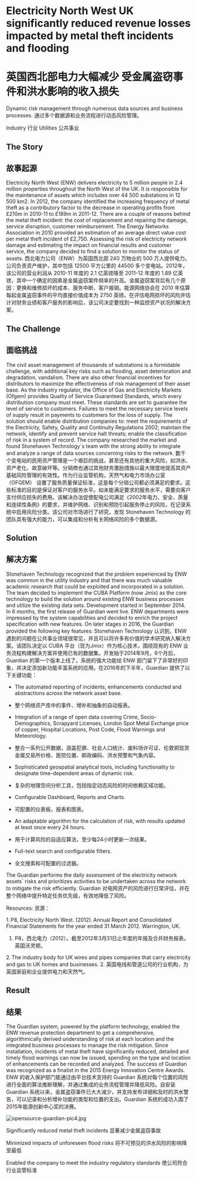 # **Electricity North West UK significantly reduced** revenue losses impacted by metal theft incidents and flooding
# **英国西北部电力大幅减少** 受金属盗窃事件和洪水影响的收入损失

Dynamic risk management through numerous data sources and business processes.
通过多个数据源和业务流程进行动态风险管理。

Industry
行业
Utilities
公共事业

## The Story 
## 故事起源

Electricity North West (ENW) delivers electricity to 5 million people in 2.4 million properties throughout the North West of the UK. It is responsible for the maintenance of assets which includes over 44 500 substations in 12 500 km2. In 2012, the company identified the increasing frequency of metal theft as a contributory factor to the decrease in operating profits from £210m in 2010-11 to £189m in 2011-12. There are a couple of reasons behind the metal theft incident: the cost of replacement and repairing the damage, service disruption, customer reimbursement. The Energy Networks Association in 2010 provided an estimation of an average direct value cost per metal theft incident of £2,750. Assessing the risk of electricity network damage and estimating the impact on financial results and customer service, the company decided to find a solution to monitor the status of assets. 
西北电力公司（ENW）为英国西北部 240 万物业的 500 万人提供电力。公司负责资产维护，其中包括 12500 平方公里的 44500 多个变电站。2012年，该公司的营业利润从 2010-11 年度的 2.1 亿英镑降至 2011-12 年度的 1.89 亿英镑，其中一个确定的因素是金属盗窃案件频率的升高。金属盗窃案背后有几个原因：更换和维修损坏的成本、服务中断、客户报销。能源网络协会在 2010 年估算每起金属盗窃事件的平均直接价值成本为 2750 英镑。在评估电网损坏的风险并估计对财务业绩和客户服务的影响后，该公司决定要找到一种监控资产状况的解决方案。

## The Challenge 
## 面临挑战

The civil asset management of thousands of substations is a formidable challenge, with additional key risks such as flooding, asset deterioration and degradation, vandalism. There are also other financial incentives for distributors to maximize the effectiveness of risk management of their asset base. As the industry regulator, the Office of Gas and Electricity Markets (Ofgem) provides Quality of Service Guaranteed Standards, which every distribution company must meet. These standards are set to guarantee the level of service to customers. Failures to meet the necessary service levels of supply result in payments to customers for the loss of supply. The solution should enable distribution companies to: meet the requirements of the Electricity, Safety, Quality and Continuity Regulations 2002; maintain the network, identify and prevent service halt threats; enable the classification of risk in a system of record. The company researched the market and found Stonehaven Technology`s team with the strong ability to integrate and analyze a range of data sources concerning risks to the network. 
数千个变电站的民用资产管理是一个艰巨的挑战，甚至还有其他的重大风险，如洪水、资产老化、故意破坏等。分销商也通过其他财务激励措施以最大限度地提高其资产基础风险管理的有效性。作为行业监管机构，天然气和电力市场办公室（OFGEM） 设置了服务质量保证标准，这是每个分销公司都必须满足的要求。这些标准的目的是保证对客户的服务水平。如未能满足要求的服务水平，需要向客户支付供应损失的费用。该解决办法促使配电公司满足《2002年电力、安全、质量和连续性条例》的要求，并维护网络、识别和预防引起服务停止的风险，在记录系统中启用风险分类。该公司对市场进行了研究，发现 Stonehaven Technology 的团队具有强大的能力，可以集成和分析有关网络风险的多个数据源。

## Solution 
## 解决方案

Stonehaven Technology recognized that the problem experienced by ENW was common in the utility industry and that there was much valuable academic research that could be exploited and incorporated in a solution. The team decided to implement the CUBA Platform (now Jmix) as the core technology to build the solution around existing ENW business processes and utilize the existing data sets. Development started in September 2014. In 6 months, the first release of Guardian went live. ENW departments were impressed by the system capabilities and decided to enrich the project specification with new features. On later stages in 2016, the Guardian provided the following key features: 
Stonehaven Technology 认识到，ENW 遇到的问题在公共事业领域很常见，并且可以将许多有价值的学术研究纳入解决方案。该团队决定以 CUBA 平台（现为Jmix）作为核心技术，围绕现有的 ENW 业务流程构建解决方案并使用已有的数据集。开发始于2014年9月。6个月后，Guardian 的第一个版本上线了。系统的强大功能给 ENW 部门留下了非常好的印象，并决定添加新功能丰富系统的应用。在2016年的下半年，Guardian 提供了以下关键功能：

- The automated reporting of incidents, enhancements conducted and abstractions across the network asset base. 
- 整个网络资产库中的事件、增补和抽象的自动报表。

- Integration of a range of open data covering Crime, Socio-Demographics, Scrapyard Licenses, London Spot Metal Exchange price of copper, Hospital Locations, Post Code, Flood Warnings and Meteorology. 
- 整合一系列公开数据，涵盖犯罪、社会人口统计、废料场许可证、伦敦铜现货金属交易所价格、医院位置、邮政编码、洪水预警和气象内容。

- Sophisticated geospatial analytical tools, including functionality to designate time-dependent areas of dynamic risk. 
- 复杂的地理空间分析工具，包括指定动态风险的时间依赖区域功能。

- Configurable Dashboard, Reports and Charts. 
- 可配置的仪表板，报表和图表。

- An adaptable algorithm for the calculation of risk, with results updated at least once every 24 hours. 
- 用于计算风险的自适应算法，至少每24小时更新一次结果。

- Full-text search and configurable filters. 
- 全文搜索和可配置的过滤器。

The Guardian performs the daily assessment of the electricity network assets` risks and prioritizes activities to be undertaken across the network to mitigate the risk efficiently. 
Guardian 对电网资产的风险进行日常评估，并在整个网络中提升特定任务优先级，有效地降低了风险。

Resources: 
资源：

1. P8, Electricity North West. (2012). Annual Report and Consolidated Financial Statements for the year ended 31 March 2012. Warrington, UK. 
1. P8，西北电力（2012）。截至2012年3月31日止年度的年报及合并财务报表。英国沃灵顿。

2. The industry body for UK wires and pipes companies that carry electricity and gas to UK homes and businesses. 
2. 英国电线和管道公司的行业机构，为英国家庭和企业提供电力和天然气。

## Result
## 结果

The Guardian system, powered by the platform technology, enabled the ENW revenue protection department to get a comprehensive, algorithmically derived understanding of risk at each location and the integrated business processes to manage the risk mitigation. Since installation, incidents of metal theft have significantly reduced, detailed and timely flood warnings can now be issued, spending on the type and location of enhancements can be recorded and analyzed. The success of Guardian was recognized as a finalist in the 2015 Energy Innovation Centre Awards. 
ENW 的收入保护部门能通过由平台技术支持的 Guardian 系统对每个位置的风险进行全面的算法推断理解，并通过集成的业务流程管理并降低风险。自安装 Guardian 系统以来，金属盗窃事件已大大减少，并支持发布详细和及时的洪水警告，可以记录和分析增补功能的类型和位置的支出。Guardian 系统的成功入围了2015年能源创新中心奖的决赛。

![opensource-guardian-pic4.jpg](/uploads/opensource_guardian_pic4_82fe784700.jpg)

Significantly reduced metal theft incidents 
显著减少金属盗窃事故

Minimized impacts of unforeseen flood risks 
将不可预见的洪水风险的影响降至最低

Enabled the company to meet the industry regulatory standards
使公司符合行业监管标准
